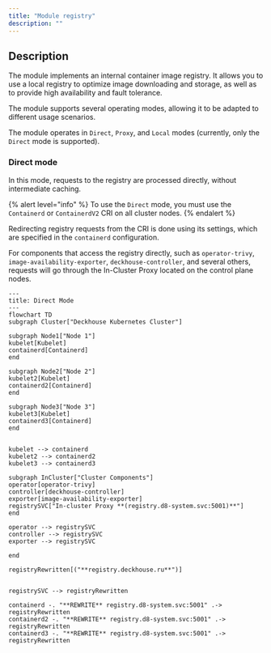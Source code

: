 ```yaml
---
title: "Module registry"
description: ""
---
```


## Description

The module implements an internal container image registry. It allows you to use a local registry to optimize image downloading and storage, as well as to provide high availability and fault tolerance.

The module supports several operating modes, allowing it to be adapted to different usage scenarios.

The module operates in `Direct`, `Proxy`, and `Local` modes (currently, only the `Direct` mode is supported).

### Direct mode

In this mode, requests to the registry are processed directly, without intermediate caching.

{% alert level="info" %}
To use the `Direct` mode, you must use the `Containerd` or `ContainerdV2` CRI on all cluster nodes.
{% endalert %}

Redirecting registry requests from the CRI is done using its settings, which are specified in the `containerd` configuration.

For components that access the registry directly, such as `operator-trivy`, `image-availability-exporter`, `deckhouse-controller`, and several others, requests will go through the In-Cluster Proxy located on the control plane nodes.

```mermaid
---
title: Direct Mode
---
flowchart TD
subgraph Cluster["Deckhouse Kubernetes Cluster"]

subgraph Node1["Node 1"]
kubelet[Kubelet]
containerd[Containerd]
end

subgraph Node2["Node 2"]
kubelet2[Kubelet]
containerd2[Containerd]
end

subgraph Node3["Node 3"]
kubelet3[Kubelet]
containerd3[Containerd]
end


kubelet --> containerd
kubelet2 --> containerd2
kubelet3 --> containerd3

subgraph InCluster["Cluster Components"]
operator[operator-trivy]
controller[deckhouse-controller]
exporter[image-availability-exporter]
registrySVC["In-cluster Proxy **(registry.d8-system.svc:5001)**"]
end

operator --> registrySVC 
controller --> registrySVC
exporter --> registrySVC

end

registryRewritten[("**registry.deckhouse.ru**")]


registrySVC --> registryRewritten

containerd -. "**REWRITE** registry.d8-system.svc:5001" .-> registryRewritten
containerd2 -. "**REWRITE** registry.d8-system.svc:5001" .-> registryRewritten
containerd3 -. "**REWRITE** registry.d8-system.svc:5001" .-> registryRewritten
```
